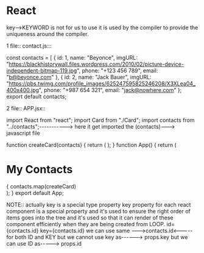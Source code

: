 # React
 key-->KEYWORD is not for us to use it is used by the compiler to provide the uniqueness around the compiler.

1 file::   contact.js:::

const contacts = [
  {
    id: 1,
    name: "Beyonce",
    imgURL:
      "https://blackhistorywall.files.wordpress.com/2010/02/picture-device-independent-bitmap-119.jpg",
    phone: "+123 456 789",
    email: "b@beyonce.com"
  },
  {
    id: 2,
    name: "Jack Bauer",
    imgURL:
      "https://pbs.twimg.com/profile_images/625247595825246208/X3XLea04_400x400.jpg",
    phone: "+987 654 321",
    email: "jack@nowhere.com"
  }; 
  export default contacts;
  

2 file::  APP.jsx::

  import React from "react";
import Card from "./Card";
import contacts from "../contacts";-----------> here it get imported the (contacts)---> javascript file

function createCard(contacts) {
  return (
    <Card
      id={contacts.id}
      key={contacts.id}
      name={contacts.name}
      img={contacts.imgURL}
      tel={contacts.phone}
      email={contacts.email}
    />
  );
}
function App() {
  return (
    <div>
      <h1 className="heading">My Contacts</h1>
       {
        contacts.map(createCard)
        </div>
        );
        }
        export default App;


NOTE::
actually key is a special type property
key property for each react component is a special property and it's used to ensure the right order of items goes into the tree and it's used so that it can render of these 
component efficiently when they are being created from LOOP.
                                                       id={contacts.id}
                                                       key={contacts.id}
we can use same --->contacts.id<----- for both ID and KEY but
                                                    we cannot use key as------> props.key 
                                                    but we can use ID as-----> props.id
        
